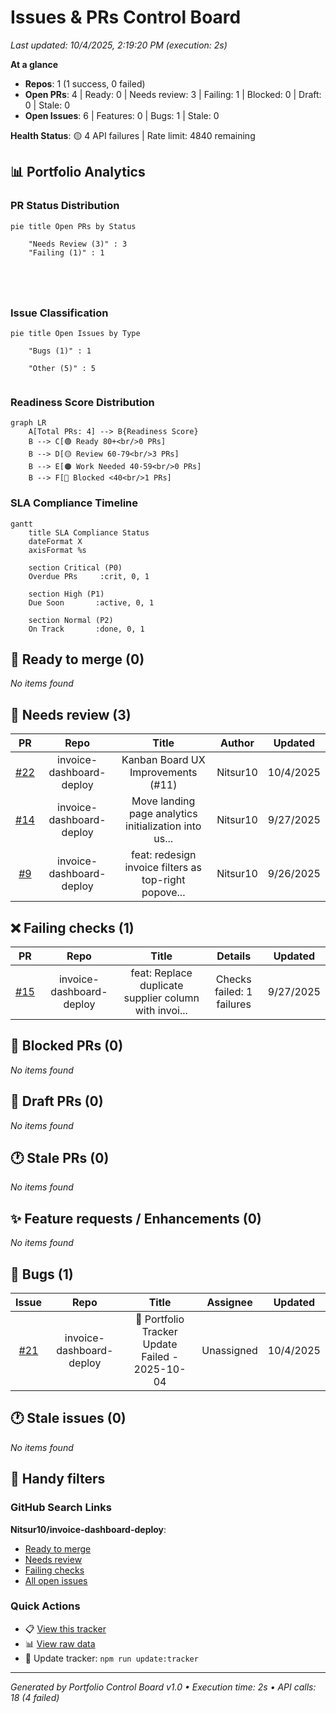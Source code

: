 <!-- tracker:summary:start -->
# Issues & PRs Control Board

_Last updated: 10/4/2025, 2:19:20 PM (execution: 2s)_

**At a glance**
- **Repos**: 1 (1 success, 0 failed)
- **Open PRs**: 4 | Ready: 0 | Needs review: 3 | Failing: 1 | Blocked: 0 | Draft: 0 | Stale: 0
- **Open Issues**: 6 | Features: 0 | Bugs: 1 | Stale: 0

**Health Status**: 🟡 4 API failures | Rate limit: 4840 remaining
<!-- tracker:summary:end -->

<!-- tracker:charts:start -->
## 📊 Portfolio Analytics

### PR Status Distribution
```mermaid
pie title Open PRs by Status
    
    "Needs Review (3)" : 3
    "Failing (1)" : 1
    
    
    
    
```

### Issue Classification
```mermaid
pie title Open Issues by Type
    
    "Bugs (1)" : 1
    
    "Other (5)" : 5
    
```

### Readiness Score Distribution
```mermaid
graph LR
    A[Total PRs: 4] --> B{Readiness Score}
    B --> C[🟢 Ready 80+<br/>0 PRs]
    B --> D[🟡 Review 60-79<br/>3 PRs]
    B --> E[🟠 Work Needed 40-59<br/>0 PRs]
    B --> F[🔴 Blocked <40<br/>1 PRs]
```

### SLA Compliance Timeline
```mermaid
gantt
    title SLA Compliance Status
    dateFormat X
    axisFormat %s

    section Critical (P0)
    Overdue PRs     :crit, 0, 1

    section High (P1)
    Due Soon       :active, 0, 1

    section Normal (P2)
    On Track       :done, 0, 1
```
<!-- tracker:charts:end -->

<!-- tracker:ready:start -->
## 🚀 Ready to merge (0)

_No items found_

<!-- tracker:ready:end -->

<!-- tracker:needsreview:start -->
## 👀 Needs review (3)

| PR | Repo | Title | Author | Updated |
|:-:|:---:|:----:|:-----:|:------:|
| [#22](https://github.com/Nitsur10/invoice-dashboard-deploy/pull/22) | invoice-dashboard-deploy | Kanban Board UX Improvements (#11) | Nitsur10 | 10/4/2025 |
| [#14](https://github.com/Nitsur10/invoice-dashboard-deploy/pull/14) | invoice-dashboard-deploy | Move landing page analytics initialization into us... | Nitsur10 | 9/27/2025 |
| [#9](https://github.com/Nitsur10/invoice-dashboard-deploy/pull/9) | invoice-dashboard-deploy | feat: redesign invoice filters as top-right popove... | Nitsur10 | 9/26/2025 |

<!-- tracker:needsreview:end -->

<!-- tracker:failing:start -->
## ❌ Failing checks (1)

| PR | Repo | Title | Details | Updated |
|:-:|:---:|:----:|:------:|:------:|
| [#15](https://github.com/Nitsur10/invoice-dashboard-deploy/pull/15) | invoice-dashboard-deploy | feat: Replace duplicate supplier column with invoi... | Checks failed: 1 failures | 9/27/2025 |

<!-- tracker:failing:end -->

<!-- tracker:blocked:start -->
## 🚫 Blocked PRs (0)

_No items found_

<!-- tracker:blocked:end -->

<!-- tracker:draft:start -->
## 📝 Draft PRs (0)

_No items found_

<!-- tracker:draft:end -->

<!-- tracker:staleprs:start -->
## 🕐 Stale PRs (0)

_No items found_

<!-- tracker:staleprs:end -->

<!-- tracker:features:start -->
## ✨ Feature requests / Enhancements (0)

_No items found_

<!-- tracker:features:end -->

<!-- tracker:bugs:start -->
## 🐛 Bugs (1)

| Issue | Repo | Title | Assignee | Updated |
|:----:|:---:|:----:|:-------:|:------:|
| [#21](https://github.com/Nitsur10/invoice-dashboard-deploy/issues/21) | invoice-dashboard-deploy | 🚨 Portfolio Tracker Update Failed - 2025-10-04 | Unassigned | 10/4/2025 |

<!-- tracker:bugs:end -->

<!-- tracker:staleissues:start -->
## 🕐 Stale issues (0)

_No items found_

<!-- tracker:staleissues:end -->

<!-- tracker:links:start -->
## 🔗 Handy filters

### GitHub Search Links

**Nitsur10/invoice-dashboard-deploy**:
- [Ready to merge](https://github.com/Nitsur10/invoice-dashboard-deploy/pulls?q=is%3Apr+is%3Aopen+review%3Aapproved+status%3Asuccess+-is%3Adraft)
- [Needs review](https://github.com/Nitsur10/invoice-dashboard-deploy/pulls?q=is%3Apr+is%3Aopen+-review%3Aapproved+-is%3Adraft)
- [Failing checks](https://github.com/Nitsur10/invoice-dashboard-deploy/pulls?q=is%3Apr+is%3Aopen+status%3Afailure)
- [All open issues](https://github.com/Nitsur10/invoice-dashboard-deploy/issues?q=is%3Aissue+is%3Aopen)


### Quick Actions
- 📋 [View this tracker](./tracker.md)
- 📊 [View raw data](./tracker.json)
- 🔄 Update tracker: `npm run update:tracker`
<!-- tracker:links:end -->

---
_Generated by Portfolio Control Board v1.0 • Execution time: 2s • API calls: 18 (4 failed)_
